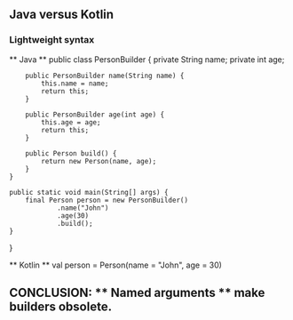 ## Java versus Kotlin

### Lightweight syntax

** Java **
    public class PersonBuilder {
        private String name;
        private int age;

        public PersonBuilder name(String name) {
            this.name = name;
            return this;
        }

        public PersonBuilder age(int age) {
            this.age = age;
            return this;
        }

        public Person build() {
            return new Person(name, age);
        }
    }

    public static void main(String[] args) {
        final Person person = new PersonBuilder()
                .name("John")
                .age(30)
                .build();
    }
}

** Kotlin **
val person = Person(name = "John", age = 30)

CONCLUSION: ** Named arguments ** make builders obsolete.
------------------------------------------------------------------------------







